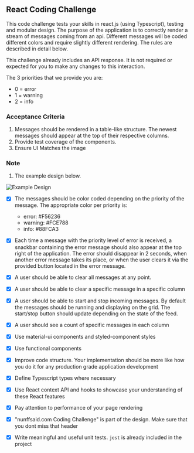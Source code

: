 ## React Coding Challenge

This code challenge tests your skills in react.js (using Typescript), testing and modular design.
The purpose of the application is to correctly render a stream of messages coming from an api. Different messages will be coded different colors and require slightly different rendering. The rules are described in detail below.

This challenge already includes an API response. It is not required or expected for you to make any changes to this interaction.

The 3 priorities that we provide you are:
  * 0 = error
  * 1 = warning
  * 2 = info

### Acceptance Criteria

1. Messages should be rendered in a table-like structure. The newest messages should appear at the top of their respective columns.
2. Provide test coverage of the components. 
3. Ensure UI Matches the image

### Note

1. The example design below.

![Example Design](./mock.png)

- [x]  The messages should be color coded depending on the priority of the message. The appropriate color per priority is:
    - error: #F56236
    - warning: #FCE788
    - info: #88FCA3
- [x]  Each time a message with the priority level of error is received, a snackbar containing the error message should also appear at the top right of the application. The error should disappear in 2 seconds, when another error message takes its place, or when the user clears it via the provided button located in the error message.
- [x]  A user should be able to clear all messages at any point.
- [x]  A user should be able to clear a specific message in a specific column
- [x]  A user should be able to start and stop incoming messages. By default the messages should be running and displaying on the grid. The start/stop button should update depending on the state of the feed.
- [x]  A user should see a count of specific messages in each column
- [x]  Use material-ui components and styled-component styles
- [x]  Use functional components
- [x]  Improve code structure. Your implementation should be more like how you do it for any production grade application development
- [x]  Define Typescript types where necessary
- [x]  Use React context API and hooks to showcase your understanding of these React features
- [x]  Pay attention to performance of your page rendering
- [x]  "nunffsaid.com Coding Challenge" is part of the design. Make sure that you dont miss that header
- [X]  Write meaningful and useful unit tests. `jest` is already included in the project


